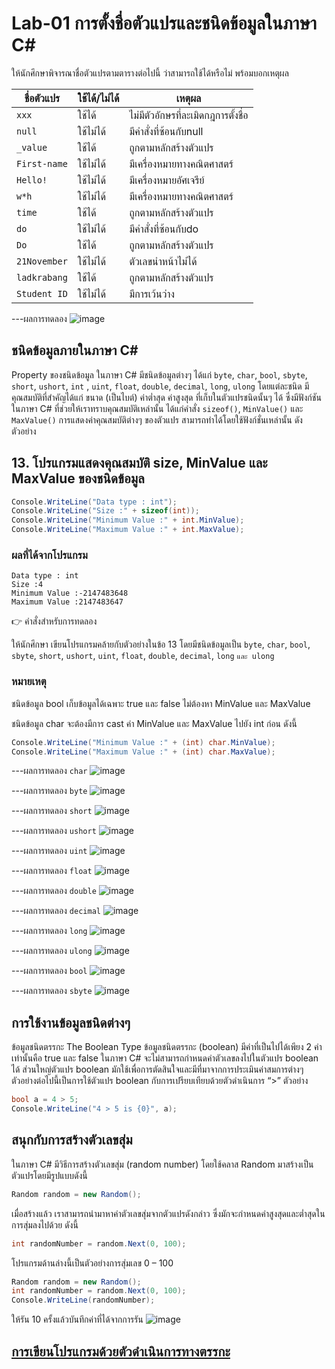 # Lab-01 การตั้งชื่อตัวแปรและชนิดข้อมูลในภาษา C\#


 ให้นักศึกษาพิจารณาชื่อตัวแปรตามตารางต่อไปนี้ ว่าสามารถใช้ได้หรือไม่ พร้อมบอกเหตุผล

| ชื่อตัวแปร | ใช้ได้/ไม่ได้ | เหตุผล|
|--|--|--|
| `xxx`     | ใช้ได้ | ไม่มีตัวอักษรที่ละเมิดกฎการตั้งชื่อ |
| `null` | ใช้ไม่ได้| มีคำสั่งที่ซ้อนกับnull|
| `_value` | ใช้ได้ | ถูกตามหลักสร้างตัวแปร|
| `First-name`|ใช้ไม่ได้ |มีเครื่องหมายทางคณิตศาสตร์ |
| `Hello!` | ใช้ไม่ได้ |มีเครื่องหมายอัศเจรีย์ |
| `w*h` | ใช้ไม่ได้ |มีเครื่องหมายทางคณิตศาสตร์ |
| `time` | ใช้ได้ |ถูกตามหลักสร้างตัวแปร |
| `do` | ใช้ไม่ได้ | มีคำสั่งที่ซ้อนกับdo|
| `Do` | ใช้ได้ |ถูกตามหลักสร้างตัวแปร |
| `21November`| ใช้ไม่ได้ | ตัวเลขนำหน้าไม่ได้|
| `ladkrabang`| ใช้ได้ | ถูกตามหลักสร้างตัวแปร|
| `Student ID`| ใช้ไม่ได้ | มีการเว้นว่าง |


---ผลการทดลอง
![image](https://github.com/chatladawongkanyon/03376836-OOP-2566-Lab-01/assets/144195963/32bee9fa-5c45-4272-8b87-024a6a3eaec8)


## ชนิดข้อมูลภายในภาษา C\#

Property ของชนิดข้อมูล ในภาษา C# มีชนิดข้อมูลต่างๆ ได้แก่ `byte`, `char`, `bool`, `sbyte`, `short`, `ushort`, `int` , `uint`, `float`, `double`, `decimal`, `long`, `ulong` โดยแต่ละชนิด มีคุณสมบัติที่สำคัญได้แก่ ขนาด (เป็นไบต์) ค่าต่ำสุด ค่าสูงสุด ที่เก็บในตัวแปรชนิดนั้นๆ ได้ ซึ่งมีฟังก์ชันในภาษา C# ที่ช่วยให้เราทราบคุณสมบัติเหล่านั้น ได้แก่คำสั่ง `sizeof()`, `MinValue()` และ `MaxValue()` การแสดงค่าคุณสมบัติต่างๆ ของตัวแปร สามารถทำได้โดยใช้ฟังก์ชั่นเหล่านั้น ดังตัวอย่าง

## 13. โปรแกรมแสดงคุณสมบัติ size, MinValue และ MaxValue ของชนิดข้อมูล

```csharp
Console.WriteLine("Data type : int");
Console.WriteLine("Size :" + sizeof(int));
Console.WriteLine("Minimum Value :" + int.MinValue);
Console.WriteLine("Maximum Value :" + int.MaxValue);
```

### ผลที่ได้จากโปรแกรม

```text
Data type : int
Size :4
Minimum Value :-2147483648
Maximum Value :2147483647
```

👉 คำสั่งสำหรับการทดลอง  

ให้นักศึกษา เขียนโปรแกรมคล้ายกับตัวอย่างในข้อ 13 โดยมีชนิดข้อมูลเป็น `byte`, `char`, `bool`, `sbyte`, `short`, `ushort`, `uint`, `float`, `double`, `decimal`, `long` `และ ulong`  

### หมายเหตุ

ชนิดข้อมูล bool เก็บข้อมูลได้เฉพาะ true และ false ไม่ต้องหา MinValue และ MaxValue

ชนิดข้อมูล char จะต้องมีการ cast ค่า MinValue และ MaxValue ไปยัง int ก่อน ดังนี้

```csharp
Console.WriteLine("Minimum Value :" + (int) char.MinValue);
Console.WriteLine("Maximum Value :" + (int) char.MaxValue);
```
---ผลการทดลอง `char`
![image](https://github.com/chatladawongkanyon/03376836-OOP-2566-Lab-01/assets/144195963/7d1da8e8-8a42-4253-80c5-c13180929763)

---ผลการทดลอง `byte`
![image](https://github.com/chatladawongkanyon/03376836-OOP-2566-Lab-01/assets/144195963/e732b6a4-d822-4d28-9bc6-48ec8844f4cd)

---ผลการทดลอง `short`
 ![image](https://github.com/chatladawongkanyon/03376836-OOP-2566-Lab-01/assets/144195963/a67cf7d2-c538-4896-9344-bb4c985f3230)


---ผลการทดลอง `ushort`
![image](https://github.com/chatladawongkanyon/03376836-OOP-2566-Lab-01/assets/144195963/441e7d31-7de2-4bd7-88b9-e9ee28708dcc)

 

---ผลการทดลอง `uint`
![image](https://github.com/chatladawongkanyon/03376836-OOP-2566-Lab-01/assets/144195963/98b273cc-9079-46e6-83ba-94bcf31a4247)

 

---ผลการทดลอง `float`
 ![image](https://github.com/chatladawongkanyon/03376836-OOP-2566-Lab-01/assets/144195963/58cd9bed-2828-4098-af5a-0dd1edabb8ef)


---ผลการทดลอง `double`
 ![image](https://github.com/chatladawongkanyon/03376836-OOP-2566-Lab-01/assets/144195963/36c3a2b0-1982-4a3f-8121-721f1a2dc92a)

---ผลการทดลอง `decimal`
 ![image](https://github.com/chatladawongkanyon/03376836-OOP-2566-Lab-01/assets/144195963/34b1f633-23e2-4f1f-9da0-37ee5042496c)

---ผลการทดลอง `long`
![image](https://github.com/chatladawongkanyon/03376836-OOP-2566-Lab-01/assets/144195963/368486b9-d1b6-42ce-8f09-6da382084c5a)


---ผลการทดลอง `ulong`
![image](https://github.com/chatladawongkanyon/03376836-OOP-2566-Lab-01/assets/144195963/74515a0e-5846-4b30-9caf-4b1c4bddf99f)


---ผลการทดลอง `bool`
![image](https://github.com/chatladawongkanyon/03376836-OOP-2566-Lab-01/assets/144195963/6ab16904-7e6c-4c5d-8336-2184b0344126)

---ผลการทดลอง `sbyte`
![image](https://github.com/chatladawongkanyon/03376836-OOP-2566-Lab-01/assets/144195963/fd55a3e4-e5ea-4a5f-94df-7287670900ae)


## การใช้งานข้อมูลชนิดต่างๆ

ข้อมูลชนิดตรรกะ The Boolean Type
ข้อมูลชนิดตรรกะ (boolean) มีค่าที่เป็นไปได้เพียง 2 ค่าเท่านั้นคือ true และ false ในภาษา C# จะไม่สามารถกำหนดค่าตัวเลขลงไปในตัวแปร boolean ได้ ส่วนใหญ่ตัวแปร boolean มักใช้เพื่อการตัดสินใจและมีที่มาจากการประเมินค่าสมการต่างๆ ตัวอย่างต่อไปนี้เป็นการใช้ตัวแปร boolean กับการเปรียบเทียบด้วยตัวดำเนินการ “>”
ตัวอย่าง

```csharp
bool a = 4 > 5;
Console.WriteLine("4 > 5 is {0}", a);
```

## สนุกกับการสร้างตัวเลขสุ่ม

ในภาษา C# มีวิธีการสร้างตัวเลขสุ่ม (random number) โดยใช้คลาส Random มาสร้างเป็นตัวแปรโดยมีรูปแบบดังนี้

```csharp
Random random = new Random();
```

เมื่อสร้างแล้ว เราสามารถนำมาหาค่าตัวเลขสุ่มจากตัวแปรดังกล่าว ซึ่งมักจะกำหนดค่าสูงสุดและต่ำสุดในการสุ่มลงไปด้วย ดังนี้

```csharp
int randomNumber = random.Next(0, 100);
```

โปรแกรมด้านล่างนี้เป็นตัวอย่างการสุ่มเลข 0 – 100

```csharp
Random random = new Random();
int randomNumber = random.Next(0, 100);
Console.WriteLine(randomNumber);
```
 
ให้รัน 10 ครั้งแล้วบันทึกค่าที่ได้จากการรัน
![image](https://github.com/chatladawongkanyon/03376836-OOP-2566-Lab-01/assets/144195963/685087d5-48b5-40d9-a36b-3312d76cc1f7)

## [การเขียนโปรแกรมด้วยตัวดำเนินการทางตรรกะ](./Lab-01-part-14.md)
